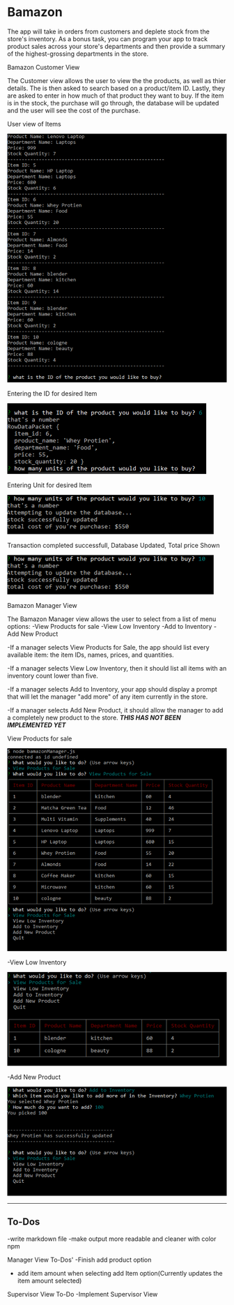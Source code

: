 # Bamazon
The app will take in orders from customers and deplete stock from the store's inventory. As a bonus task, you can program your app to track product sales across your store's departments and then provide a summary of the highest-grossing departments in the store.


Bamazon Customer View

The Customer view allows the user to view the the products, as well as thier details. The is then asked to search based on a product/item ID. Lastly, they are asked to enter in how much of that product they want to buy. If the item is in the stock, the purchase will go through, the database will be updated and the user will see the cost of the purchase. 

User view of Items


![Customer View](/images/customerViewImages/table2.PNG)

Entering the ID for desired Item


![Customer View](/images/customerViewImages/EnteringID.PNG)

Entering Unit for desired Item


![Customer View](/images/customerViewImages/EnteringUnits.PNG)

Transaction completed successfull, Database Updated, Total price Shown


![Customer View](/images/customerViewImages/completedTrans.PNG)



Bamazon Manager View

The Bamazon Manager view allows the user to select from a list of menu options:
-View Products for sale
-View Low Inventory
-Add to Inventory
-Add New Product

-If a manager selects View Products for Sale, the app should list every available item: the item IDs, names, prices, and quantities.

-If a manager selects View Low Inventory, then it should list all items with an inventory count lower than five.

-If a manager selects Add to Inventory, your app should display a prompt that will let the manager "add more" of any item currently in the store.

-If a manager selects Add New Product, it should allow the manager to add a completely new product to the store.
***THIS HAS NOT BEEN IMPLEMENTED YET***


View Products for sale


![Manager View](/images/managerViewImages/firstOption.PNG)


-View Low Inventory


![Manager View](/images/managerViewImages/option2.PNG)


-Add New Product


![Manager View](/images/managerViewImages/option3.PNG)




----------------
To-Dos 
----------------
-write markdown file
-make output more readable and cleaner with color npm

Manager View To-Dos'
-Finish add product option
- add item amount when selecting add Item option(Currently updates the item amount selected)

Supervisor View To-Do
-Implement Supervisor View

